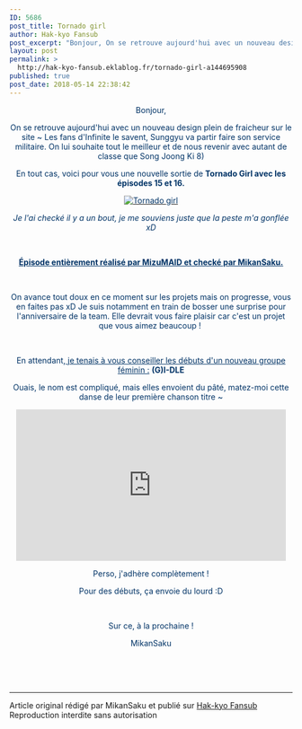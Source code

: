 ```yaml
---
ID: 5686
post_title: Tornado girl
author: Hak-kyo Fansub
post_excerpt: "Bonjour, On se retrouve aujourd'hui avec un nouveau design plein de fraicheur sur le site ~ Les fans d'Infinite le savent, Sunggyu va partir faire son service militaire. On lui souhaite tout le meilleur et de nous revenir avec autant de classe que Song Joong Ki 8) En tout cas, voici pour vous une..."
layout: post
permalink: >
  http://hak-kyo-fansub.eklablog.fr/tornado-girl-a144695908
published: true
post_date: 2018-05-14 22:38:42
---
```

<p style="text-align: center;"><span style="color: #003366;">Bonjour, </span></p>
<p style="text-align: center;"><span style="color: #003366;">On se retrouve aujourd'hui avec un nouveau design plein de fraicheur sur le site ~ Les fans d'Infinite le savent, Sunggyu va partir faire son service militaire. On lui souhaite tout le meilleur et de nous revenir avec autant de classe que Song Joong Ki 8)</span></p>
<p style="text-align: center;"><span style="color: #003366;">En tout cas, voici pour vous une nouvelle sortie de <strong>Tornado Girl avec les &eacute;pisodes 15 et 16.</strong></span></p>
<p style="text-align: center;"><a href="http://hak-kyo-fansub.eklablog.fr/the-whirlwind-girl-a126021614"><span style="color: #003366;"><img src="https://united-subs.dearclouds.com/wp-content/uploads/2018/05/b21cd1136ee6fa2b1a032b0bb385ee97.jpg" alt="Tornado girl"/></span></a></p>
<p style="text-align: center;"><em><span style="color: #003366;">Je l'ai check&eacute; il y a un bout, je me souviens juste que la peste m'a gonfl&eacute;e xD</span></em></p>
<p style="text-align: center;">&nbsp;</p>
<p style="text-align: center;"><span style="text-decoration: underline;"><strong><span style="color: #003366; text-decoration: underline;">&Eacute;pisode enti&egrave;rement r&eacute;alis&eacute; par MizuMAID et check&eacute; par MikanSaku.</span></strong></span></p>
<p style="text-align: center;">&nbsp;</p>
<p style="text-align: center;"><span style="color: #003366;">On avance tout doux en ce moment sur les projets mais on progresse, vous en faites pas xD Je suis notamment en train de bosser une surprise pour l'anniversaire de la team. Elle devrait vous faire plaisir car c'est un projet que vous aimez beaucoup !&nbsp;</span></p>
<p style="text-align: center;">&nbsp;</p>
<p style="text-align: center;"><span style="color: #003366;">En attendant,<span style="text-decoration: underline;"> je tenais &agrave; vous conseiller les d&eacute;buts d'un nouveau groupe f&eacute;minin :</span> <strong>(G)I-DLE</strong></span></p>
<p style="text-align: center;"><span style="color: #003366;">Ouais, le nom est compliqu&eacute;, mais elles envoient du p&acirc;t&eacute;, matez-moi cette danse de leur premi&egrave;re chanson titre ~</span></p>
<p style="text-align: center;"><span style="color: #003366;"><iframe src="https://www.youtube.com/embed/Fhk4Qzj_QpM?feature=oembed" frameborder="0" width="480" height="270" allowfullscreen="allowfullscreen"></iframe></span></p>
<p style="text-align: center;"><span style="color: #003366;">Perso, j'adh&egrave;re compl&egrave;tement !</span></p>
<p style="text-align: center;"><span style="color: #003366;">Pour des d&eacute;buts, &ccedil;a envoie du lourd :D</span></p>
<p style="text-align: center;">&nbsp;</p>
<p style="text-align: center;"><span style="color: #003366;">Sur ce, &agrave; la prochaine !</span></p>
<p style="text-align: center;"><span style="color: #003366;">MikanSaku</span></p><br /><br /><br /><hr />Article original rédigé par MikanSaku et publié sur <a href="http://hak-kyo-fansub.eklablog.fr/">Hak-kyo Fansub</a> <br /> Reproduction interdite sans autorisation